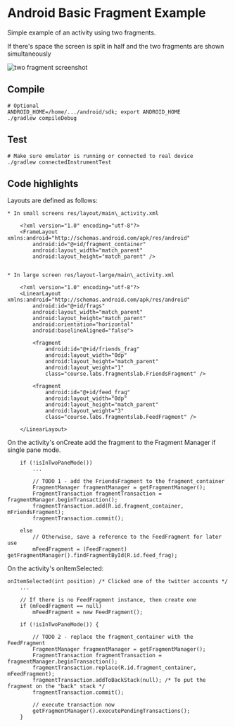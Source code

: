 Android Basic Fragment Example
==============================

Simple example of an activity using two fragments.

If there's space the screen is split in half and the two fragments are shown simultaneously

![two fragment screenshot](https://github.com/joninvski/android_basic_fragment_example/raw/master/images/app.png)


Compile
-------

    # Optional
    ANDROID_HOME=/home/.../android/sdk; export ANDROID_HOME
    ./gradlew compileDebug

Test
----

    # Make sure emulator is running or connected to real device
    ./gradlew connectedInstrumentTest


Code highlights
---------------

Layouts are defined as follows:

    * In small screens res/layout/main\_activity.xml

        <?xml version="1.0" encoding="utf-8"?>
        <FrameLayout xmlns:android="http://schemas.android.com/apk/res/android"
            android:id="@+id/fragment_container"
            android:layout_width="match_parent"
            android:layout_height="match_parent" />


    * In large screen res/layout-large/main\_activity.xml

        <?xml version="1.0" encoding="utf-8"?>
        <LinearLayout xmlns:android="http://schemas.android.com/apk/res/android"
            android:id="@+id/frags"
            android:layout_width="match_parent"
            android:layout_height="match_parent"
            android:orientation="horizontal"
            android:baselineAligned="false">

            <fragment
                android:id="@+id/friends_frag"
                android:layout_width="0dp"
                android:layout_height="match_parent"
                android:layout_weight="1"
                class="course.labs.fragmentslab.FriendsFragment" />

            <fragment
                android:id="@+id/feed_frag"
                android:layout_width="0dp"
                android:layout_height="match_parent"
                android:layout_weight="3"
                class="course.labs.fragmentslab.FeedFragment" />

        </LinearLayout>



On the activity's onCreate add the fragment to the Fragment Manager if single pane mode.

        if (!isInTwoPaneMode())
            ...

            // TODO 1 - add the FriendsFragment to the fragment_container
            FragmentManager fragmentManager = getFragmentManager();
            FragmentTransaction fragmentTransaction = fragmentManager.beginTransaction();
            fragmentTransaction.add(R.id.fragment_container, mFriendsFragment);
            fragmentTransaction.commit();

        else
            // Otherwise, save a reference to the FeedFragment for later use
            mFeedFragment = (FeedFragment) getFragmentManager().findFragmentById(R.id.feed_frag);



 On the activity's onItemSelected:

    onItemSelected(int position) /* Clicked one of the twitter accounts */
        ...

        // If there is no FeedFragment instance, then create one
        if (mFeedFragment == null)
            mFeedFragment = new FeedFragment();

        if (!isInTwoPaneMode()) {

            // TODO 2 - replace the fragment_container with the FeedFragment
            FragmentManager fragmentManager = getFragmentManager();
            FragmentTransaction fragmentTransaction = fragmentManager.beginTransaction();
            fragmentTransaction.replace(R.id.fragment_container, mFeedFragment);
            fragmentTransaction.addToBackStack(null); /* To put the fragment on the "back" stack */
            fragmentTransaction.commit();

            // execute transaction now
            getFragmentManager().executePendingTransactions();
        }
